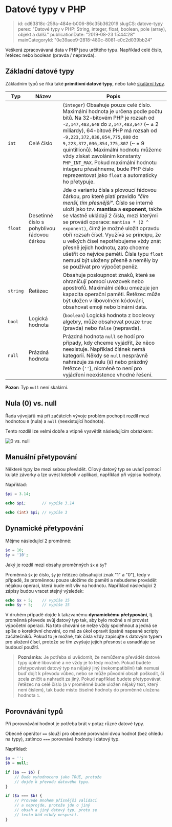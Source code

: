 Datové typy v PHP
=================

> id: cd63818c-259a-484e-b006-86c35b362019
> slugCS: datove-typy
> perex: "Datové typy v PHP: String, integer, float, boolean, pole (array), objekt a další."
> publicationDate: "2019-08-23 15:44:28"
> mainCategoryId: "0e39aee9-2818-480c-8081-e0c2d039bb24"

Veškerá zpracovávaná data v PHP jsou určitého typu. Například celé číslo, řetězec nebo boolean (pravda / nepravda).

Základní datové typy
--------------------

Základním typů se říká také **primitivní datové typy**, nebo také <a href="/funkce-is-scalar">skalární typy</a>.

| Typ     | Název           | Popis |
|---------|-----------------|-------|
| `int` | Celé číslo      | (`integer`) Obsahuje pouze celé číslo. Maximální hodnota je určena podle počtu bitů. Na 32-bitovém PHP je rozsah od `-2,147,483,648` do `2,147,483,647` (~ ± 2 miliardy), 64-bitové PHP má rozsah od `-9,223,372,036,854,775,808` do `9,223,372,036,854,775,807` (~ ± 9 quintillionů). Maximální hodnotu můžeme vždy získat zavoláním konstanty `PHP_INT_MAX`. Pokud maximální hodnotu integeru přesáhneme, bude PHP číslo reprezentovat jako `float` a automaticky ho přetypuje.
| `float`   | Desetinné číslo s pohyblivou řádovou čárkou | Jde o variantu čísla s plovoucí řádovou čárkou, pro které platí pravidlo *"čím menší, tím přesnější"*. Číslo se interně uloží jako tzv. **mantisa** a **exponent**, takže se vlastně ukládají 2 čísla, mezi kterými se provádí operace: `mantisa * (2 ^ exponent)`, čímž je možné uložit opravdu obří rozsah čísel. Využívá se principu, že u velkých čísel nepotřebujeme vždy znát přesně jejich hodnotu, zato chceme ušetřit co nejvíce paměti. Čísla typu `float` nemusí být uloženy přesně a neměly by se používat pro výpočet peněz.
| `string`  | Řetězec         | Obsahuje posloupnost znaků, které se ohraničují pomocí uvozovek nebo apostrofů. Maximální délku omezuje jen kapacita operační paměti. Řetězec může být uložen v libovolném kódování, obsahovat emoji nebo binární data.
| `bool` | Logická hodnota | (`boolean`) Logická hodnota z booleovy algebry, může obsahovat pouze `true` (pravda) nebo `false` (nepravda).
| `null`    | Prázdná hodnota | Prázdná hodnota `null` se hodí pro případy, kdy chceme vyjádřit, že něco neexistuje. Například článek nemá kategorii. Někdy se `null` nesprávně nahrazuje za nulu (`0`) nebo prázdný řetězce (`''`), nicméně to není pro vyjádření neexistence vhodné řešení.

**Pozor:** Typ `null` není skalární.

Nula (0) vs. null
----------------

Řada vývojářů má při začátcích vývoje problém pochopit rozdíl mezi hodnotou `0` (nula) a `null` (neexistující hodnota).

Tento rozdlíl lze velmi dobře a vtipně vysvětlit následujícím obrázkem:

<img src="{$baseUrl}/images/0-vs-null.jpg" alt="0 vs. null" class="w-100 mb-3">

Manuální přetypování
--------------------

Některé typy lze mezi sebou převádět. Cílový datový typ se uvádí pomocí kulaté závorky a lze uvést kdekoli v aplikaci, například při výpisu hodnoty.

Například:

```php
$pi = 3.14;

echo $pi;       // vypíše 3.14

echo (int) $pi; // vypíše 3
```

Dynamické přetypování
---------------------

Mějme následující 2 proměnné:

```php
$x = 10;
$y = '10';
```

Jaký je rozdíl mezi obsahy proměnných `$x` a `$y`?

Proměnná `$x` je číslo, `$y` je řetězec (obsahující znak "1" a "0"), tedy v případě, že proměnnou pouze uložíme do paměti a nebudeme provádět nějakou operaci, která bude mít vliv na hodnotu. Například následující 2 zápisy budou vracet stejný výsledek:

```php
echo $x + 5;	// vypíše 15
echo $y + 5;	// vypíše 15
```

V druhém případě dojde k takzvanému **dynamickému přetypování**, tj. proměnná převede svůj datový typ tak, aby bylo možné s ní provést výpočetní operaci. Na toto chování se nelze vždy spolehnout a jedná se spíše o korektivní chování, co má za úkol opravit špatně napsané scripty začátečníků. Pokud to je možné, tak čísla vždy zapisujte s datovým typem pro uložení čísel, protože se tím zvyšuje jejich přesnost a usnadňuje se budoucí použití.

> **Poznámka:** Je potřeba si uvědomit, že nemůžeme převádět datové typy úplně libovolně a ne vždy je to tedy možné. Pokud budete přetypovávat datový typ na nějaký jiný (nekompatibilní) tak nemusí buď dojít k převodu vůbec, nebo se může původní obsah poškodit, či zcela zničit a nahradit za jiný. Pokud například budete přetypovávat řetězec na celé číslo (a v proměnné bude uložen nějaký text, který není číslem), tak bude místo číselné hodnoty do proměnné uložena hodnota `1`.

Porovnávání typů
----------------

Při porovnávání hodnot je potřeba brát v potaz různé datové typy.

Obecně operátor `==` slouží pro obecné porovnání dvou hodnot (bez ohledu na typy), zatímco `===` porovnává hodnoty i datový typ.

Například:

```php
$a = '';
$b = null;

if ($a == $b) {
	// Bude vyhodnoceno jako TRUE, protože
	// dojde k převodu datového typu.
}

if ($a === $b) {
	// Provede mnohem přísnější validaci
	// a neprojde, protože jde o jiný
	// obsah a jiný datový typ, proto se
	// tento kód nikdy nespustí.
}
```
